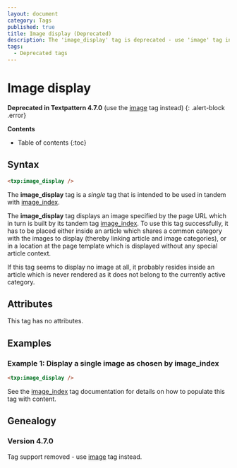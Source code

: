 ```yaml
---
layout: document
category: Tags
published: true
title: Image display (Deprecated)
description: The 'image_display' tag is deprecated - use 'image' tag instead.
tags:
  - Deprecated tags
---
```


# Image display

**Deprecated in Textpattern 4.7.0** (use the [image](/tags/image) tag instead)
{: .alert-block .error}

**Contents**

* Table of contents
{:toc}

## Syntax

~~~ html
<txp:image_display />
~~~

The **image_display** tag is a *single* tag that is intended to be used in tandem with [image_index](/tags/image_index).

The **image_display** tag displays an image specified by the page URL which in turn is built by its tandem tag [image_index](/tags/image_index). To use this tag successfully, it has to be placed either inside an article which shares a common category with the images to display (thereby linking article and image categories), or in a location at the page template which is displayed without any special article context.

If this tag seems to display no image at all, it probably resides inside an article which is never rendered as it does not belong to the currently active category.

## Attributes

This tag has no attributes.

## Examples

### Example 1: Display a single image as chosen by image_index

~~~ html
<txp:image_display />
~~~

See the [image_index](/tags/image_index) tag documentation for details on how to populate this tag with content.

## Genealogy

### Version 4.7.0

Tag support removed - use [image](/tags/image) tag instead.
